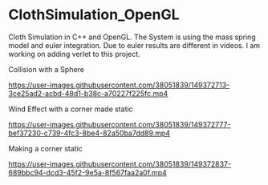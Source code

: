 # ClothSimulation_OpenGL

Cloth Simulation in C++ and OpenGL.
The System is using the mass spring model and euler integration. Due to euler results are different in videos.
I am working on adding verlet to this project.


Collision with a Sphere


https://user-images.githubusercontent.com/38051839/149372713-3ce25ad2-acbd-48d1-b38c-a70227f225fc.mp4

Wind Effect with a corner made static


https://user-images.githubusercontent.com/38051839/149372777-bef37230-c739-4fc3-8be4-82a50ba7dd89.mp4


Making a corner static


https://user-images.githubusercontent.com/38051839/149372837-689bbc94-dcd3-45f2-9e5a-8f567faa2a0f.mp4

